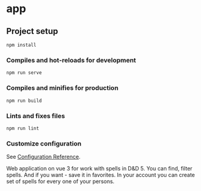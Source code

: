 # app

## Project setup
```
npm install
```

### Compiles and hot-reloads for development
```
npm run serve
```

### Compiles and minifies for production
```
npm run build
```

### Lints and fixes files
```
npm run lint
```

### Customize configuration
See [Configuration Reference](https://cli.vuejs.org/config/).

Web application on vue 3 for work with spells in D&D 5.
You can find, filter spells. And if you want - save it in favorites.
In your account you can create set of spells for every one of your persons.
